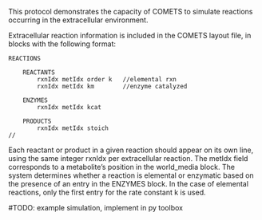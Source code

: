 This protocol demonstrates the capacity of COMETS to simulate reactions
occurring in the extracellular environment.

Extracellular reaction information is included in the COMETS layout file, in blocks with the following format:

```
REACTIONS

	REACTANTS
		rxnIdx metIdx order k   //elemental rxn
		rxnIdx metIdx km        //enzyme catalyzed
        
	ENZYMES
		rxnIdx metIdx kcat

	PRODUCTS
		rxnIdx metIdx stoich
//
```

Each reactant or product in a given reaction should appear on its own line,
using the same integer rxnIdx per extracellular reaction. The metIdx field
corresponds to a metabolite’s position in the world_media block. The system
determines whether a reaction is elemental or enzymatic based on the presence
of an entry in the ENZYMES block. In the case of elemental reactions, only
the first entry for the rate constant k is used.

#TODO: example simulation, implement in py toolbox
